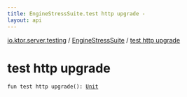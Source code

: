 ```yaml
---
title: EngineStressSuite.test http upgrade - 
layout: api
---
```


<div class='api-docs-breadcrumbs'><a href="../index.html">io.ktor.server.testing</a> / <a href="index.html">EngineStressSuite</a> / <a href="./test http upgrade.html">test http upgrade</a></div>

# test http upgrade

<div class="signature"><code><span class="keyword">fun </span><span class="identifier">test http upgrade</span><span class="symbol">(</span><span class="symbol">)</span><span class="symbol">: </span><a href="https://kotlinlang.org/api/latest/jvm/stdlib/kotlin/-unit/index.html"><span class="identifier">Unit</span></a></code></div>
